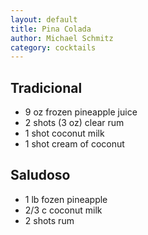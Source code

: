 ```yaml
---
layout: default
title: Pina Colada
author: Michael Schmitz
category: cocktails
---
```


## Tradicional
* 9 oz frozen pineapple juice
* 2 shots (3 oz) clear rum
* 1 shot coconut milk
* 1 shot cream of coconut

## Saludoso
* 1 lb fozen pineapple
* 2/3 c coconut milk
* 2 shots rum
